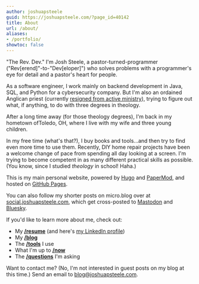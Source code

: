 ```yaml
---
author: joshuapsteele
guid: https://joshuapsteele.com/?page_id=40142
title: About
url: /about/
aliases:
- /portfolio/
showtoc: false
---
```

"The Rev. Dev." I'm Josh Steele, a pastor-turned-programmer ("Rev\[erend\]"-to-"Dev\[eloper\]") who solves problems with a programmer's eye for detail and a pastor's heart for people.

As a software engineer, I work mainly on backend development in Java, SQL, and Python for a cybersecurity company. But I'm also an ordained Anglican priest (currently [resigned from active ministry](/im-resigning-from-ordained-ministry-in-the-anglican-church-in-north-america/)), trying to figure out what, if anything, to do with three degrees in theology.

After a long time away (for those theology degrees), I'm back in my hometown ofToledo, OH, where I live with my wife and three young children.

In my free time (what's that?), I buy books and tools...and then try to find even more time to use them. Recently, DIY home repair projects have been a welcome change of pace from spending all day looking at a screen. I'm trying to become competent in as many different practical skills as possible. (You know, since I studied *theology* in school! Haha.)

This is my main personal website, powered by [Hugo](https://gohugo.io) and [PaperMod](https://github.com/adityatelange/hugo-PaperMod), and hosted on [GitHub Pages](https://github.com/joshuapsteele/joshuapsteele.github.io). 

You can also follow my shorter posts on micro.blog over at [social.joshuapsteele.com](https://social.joshuapsteeele.com), which get cross-posted to [Mastodon](https://social.lol/@steele) and [Bluesky](https://bsky.app/profile/joshuapsteele.bsky.social).

If you'd like to learn more about me, check out:

- My [**/resume**](/portfolio/cv/) (and here's [my LinkedIn profile](https://www.linkedin.com/in/joshuapsteele/))
- My [**/blog**](/blog/)
- The [**/tools**](/resources/) I use
- What I'm up to [**/now**](/now/)
- The [**/questions**](/questions/) I'm asking

Want to contact me? (No, I'm not interested in guest posts on my blog at this time.) Send an email to [blog@joshuapsteele.com](blog@joshuapsteele.com).